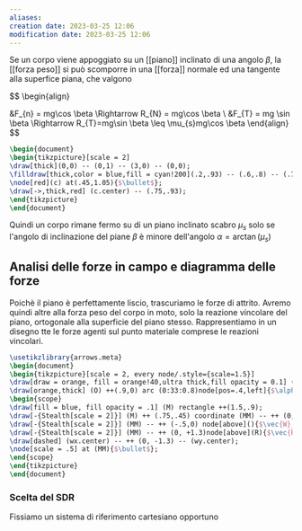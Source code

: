 ```yaml
---
aliases: 
creation date: 2023-03-25 12:06
modification date: 2023-03-25 12:06
---
```


Se un corpo viene appoggiato su un [[piano]] inclinato di una angolo $\beta$, la [[forza peso]] si può scomporre in una [[forza]] normale ed una tangente alla superfice piana, che valgono


$$
\begin{align}

&F_{n} = mg\cos \beta \Rightarrow R_{N} = mg\cos \beta \\
&F_{T} = mg \sin \beta \Rightarrow R_{T}=mg\sin \beta \leq \mu_{s}mg\cos \beta
\end{align}
$$


```tikz
\begin{document}
\begin{tikzpicture}[scale = 2]
\draw[thick](0,0) -- (0,1) -- (3,0) -- (0,0);
\filldraw[thick,color = blue,fill = cyan!200](.2,.93) -- (.6,.8) -- (.75,1.2) -- (.35,1.33) -- (.2,.93);
\node[red](c) at(.45,1.05){$\bullet$};
\draw[->,thick,red] (c.center) -- (.75,.93);
\end{tikzpicture}
\end{document}
```

Quindi un corpo rimane fermo su di un piano inclinato scabro $\mu_{s}$ solo se l'angolo di inclinazione del piane $\beta$ è minore dell'angolo $\alpha = \arctan(\mu_{s})$

## Analisi delle forze in campo e diagramma delle forze
Poichè il piano è perfettamente liscio, trascuriamo le forze di attrito. Avremo quindi altre alla forza peso del corpo in moto, solo la reazione vincolare del piano, ortogonale alla superficie del piano stesso. Rappresentiamo in un disegno tte le forze agenti sul punto materiale comprese le reazioni vincolari.

```tikz
\usetikzlibrary{arrows.meta}
\begin{document}
\begin{tikzpicture}[scale = 2, every node/.style={scale=1.5}]
\draw[draw = orange, fill = orange!40,ultra thick,fill opacity = 0.1] (0,0) coordinate (O) -- (30:6)coordinate[pos=.45] (M) |- coordinate (B) (O);
\draw[orange,thick] (O) ++(.9,0) arc (0:33:0.8)node[pos=.4,left]{$\alpha$};
\begin{scope}
\draw[fill = blue, fill opacity = .1] (M) rectangle ++(1.5,.9);
\draw[-{Stealth[scale = 2]}] (M) ++ (.75,.45) coordinate (MM) -- ++ (0, -1.3) node[right]{$\vec{W}_y$}node[](wy){};
\draw[-{Stealth[scale = 2]}] (MM) -- ++ (-.5,0) node[above](){$\vec{W}_x$} node[](wx){};
\draw[-{Stealth[scale = 2]}] (MM) -- ++ (0, +1.3)node[above](R){$\vec{R}$};
\draw[dashed] (wx.center) -- ++ (0, -1.3) -- (wy.center);
\node[scale = .5] at (MM){$\bullet$};
\end{scope}
\end{tikzpicture}
\end{document}
```

### Scelta del SDR
Fissiamo un sistema di riferimento cartesiano opportuno
